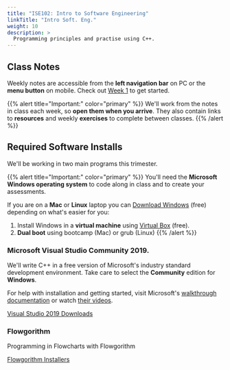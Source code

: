 ```yaml
---
title: "ISE102: Intro to Software Engineering"
linkTitle: "Intro Soft. Eng."
weight: 10
description: >
  Programming principles and practise using C++. 
---
```


## Class Notes

Weekly notes are accessible from the **left navigation bar** on PC or the <i class="fas fa-bars"></i> **menu button** on mobile. Check out [Week 1](/content/en/torrens/ise102/notes/week1) to get started.

{{% alert title="Important:" color="primary" %}}
We'll work from the notes in class each week, so **open them when you arrive**. They also contain links to **resources** and weekly **exercises** to complete between classes. 
{{% /alert %}}
## Required Software Installs

We'll be working in two main programs this trimester.

{{% alert title="Important:" color="primary" %}}
You'll need the **Microsoft Windows operating system** to code along in class and to create your assessments. 

If you are on a **Mac** or **Linux** laptop you can [Download Windows](https://www.microsoft.com/en-au/software-download/windows10) (free) depending on what's easier for you:
1. Install Windows in a **virtual machine** using [Virtual Box](https://www.virtualbox.org/wiki/Downloads) (free).
2. **Dual boot** using bootcamp (Mac) or grub (Linux)
{{% /alert %}}
### Microsoft Visual Studio Community 2019.
We'll write C++ in a free version of Microsoft's industry standard development environment. Take care to select the **Community** edition for **Windows**.

For help with installation and getting started, visit Microsoft's [walkthrough documentation](https://docs.microsoft.com/en-gb/visualstudio/get-started/visual-studio-ide?view=vs-2019) or watch [their videos](https://visualstudio.microsoft.com/vs/getting-started/).

<div class="mx-auto">
	<a class="btn btn-lg btn-primary mr-3 mb-4" href="https://visualstudio.microsoft.com/vs/" target="_blank">
		Visual Studio 2019 Downloads<i class="fas fa-arrow-alt-circle-right ml-2"></i>
	</a>
</div>

### Flowgorithm
Programming in Flowcharts with Flowgorithm

<div class="mx-auto">
	<a class="btn btn-lg btn-primary mr-3 mb-4" href="http://flowgorithm.org/download/index.htm" target="_blank">
		Flowgorithm Installers<i class="fas fa-arrow-alt-circle-right ml-2"></i>
	</a>
</div>


<!-- [Download Microsoft Visual Studio Community 2019](https://visualstudio.microsoft.com/vs/) -->




